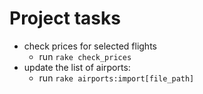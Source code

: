 # Project tasks
* check prices for selected flights
  * run `rake check_prices`
* update the list of airports:
  * run `rake airports:import[file_path]`
